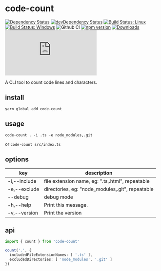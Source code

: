 # code-count

[![Dependency Status](https://david-dm.org/plantain-00/code-count.svg)](https://david-dm.org/plantain-00/code-count)
[![devDependency Status](https://david-dm.org/plantain-00/code-count/dev-status.svg)](https://david-dm.org/plantain-00/code-count#info=devDependencies)
[![Build Status: Linux](https://travis-ci.org/plantain-00/code-count.svg?branch=master)](https://travis-ci.org/plantain-00/code-count)
[![Build Status: Windows](https://ci.appveyor.com/api/projects/status/github/plantain-00/code-count?branch=master&svg=true)](https://ci.appveyor.com/project/plantain-00/code-count/branch/master)
![Github CI](https://github.com/plantain-00/code-count/workflows/Github%20CI/badge.svg)
[![npm version](https://badge.fury.io/js/code-count.svg)](https://badge.fury.io/js/code-count)
[![Downloads](https://img.shields.io/npm/dm/code-count.svg)](https://www.npmjs.com/package/code-count)
[![type-coverage](https://img.shields.io/badge/dynamic/json.svg?label=type-coverage&prefix=%E2%89%A5&suffix=%&query=$.typeCoverage.atLeast&uri=https%3A%2F%2Fraw.githubusercontent.com%2Fplantain-00%2Fcode-count%2Fmaster%2Fpackage.json)](https://github.com/plantain-00/code-count)

A CLI tool to count code lines and characters.

## install

`yarn global add code-count`

## usage

`code-count . -i .ts -e node_modules,.git`

or `code-count src/index.ts`

## options

key | description
--- | ---
-i,--include | file extension name, eg: ".ts,.html", repeatable
-e,--exclude | directories, eg: "node_modules,.git", repeatable
--debug | debug mode
-h,--help | Print this message.
-v,--version | Print the version

## api

```ts
import { count } from 'code-count'

count('.', {
  includedFileExtensionNames: [ '.ts' ],
  excludedDirectories: [ 'node_modules', '.git' ]
})
```
